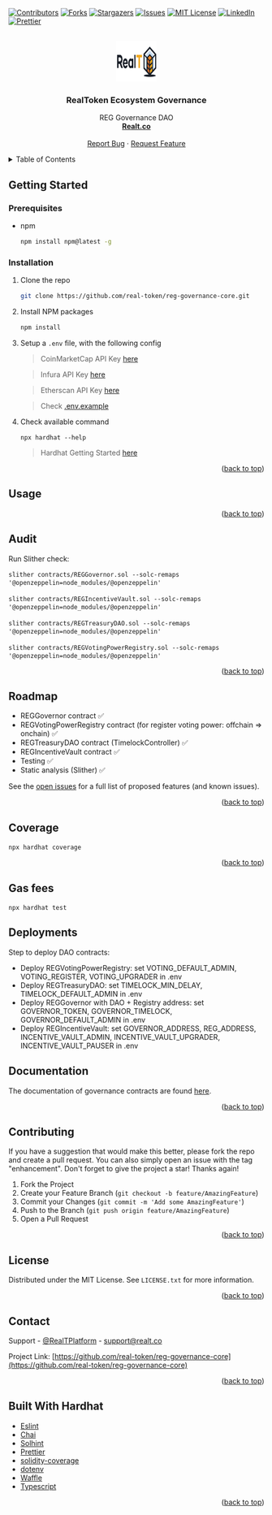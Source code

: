 <div id="top"></div>

[![Contributors][contributors-shield]][contributors-url]
[![Forks][forks-shield]][forks-url]
[![Stargazers][stars-shield]][stars-url]
[![Issues][issues-shield]][issues-url]
[![MIT License][license-shield]][license-url]
[![LinkedIn][linkedin-shield]][linkedin-url]
[![Prettier](https://img.shields.io/badge/code_style-prettier-ff69b4.svg?style=flat-square)](https://github.com/prettier/prettier)

<!-- PROJECT LOGO -->
<br />
<div align="center" id="about-the-project">
  <a href="https://github.com/real-token/reg-governance-core">
    <img src="images/logo.svg" alt="Logo" width="80" height="80">
  </a>

<h3 align="center">RealToken Ecosystem Governance</h3>

  <p align="center">
    REG Governance DAO
    <br />
    <a href="https://realt.co/"><strong>Realt.co</strong></a>
    <br />
    <br />
    <a href="https://github.com/real-token/reg-governance-core/issues">Report Bug</a>
    ·
    <a href="https://github.com/real-token/reg-governance-core/issues">Request Feature</a>
  </p>
</div>

<!-- TABLE OF CONTENTS -->
<details>
  <summary>Table of Contents</summary>
  <ol>
    <li>
      <a href="#about-the-project">About The Project</a>
    </li>
    <li>
      <a href="#getting-started">Getting Started</a>
      <ul>
        <li><a href="#prerequisites">Prerequisites</a></li>
        <li><a href="#installation">Installation</a></li>
      </ul>
    </li>
    <li><a href="#usage">Usage</a></li>
    <li><a href="#roadmap">Roadmap</a></li>
    <li><a href="#contributing">Contributing</a></li>
    <li><a href="#license">License</a></li>
    <li><a href="#contact">Contact</a></li>
    <li><a href="#built-with-hardhat">Built With Hardhat</a></li>
  </ol>
</details>

<!-- GETTING STARTED -->

## Getting Started

### Prerequisites

- npm
  ```sh
  npm install npm@latest -g
  ```

### Installation

1. Clone the repo
   ```sh
   git clone https://github.com/real-token/reg-governance-core.git
   ```
2. Install NPM packages
   ```sh
   npm install
   ```
3. Setup a `.env` file, with the following config

   > CoinMarketCap API Key [here](https://coinmarketcap.com/api/pricing/)

   > Infura API Key [here](https://infura.io/pricing)

   > Etherscan API Key [here](https://etherscan.io/apis)

   > Check [.env.example](.env.example)

4. Check available command

   ```
   npx hardhat --help
   ```

   > Hardhat Getting Started [here](https://hardhat.org/getting-started#running-tasks)

<p align="right">(<a href="#top">back to top</a>)</p>

<!-- USAGE EXAMPLES -->

## Usage

<p align="right">(<a href="#top">back to top</a>)</p>

<!-- AUDIT -->

## Audit

Run Slither check:

```
slither contracts/REGGovernor.sol --solc-remaps '@openzeppelin=node_modules/@openzeppelin'

slither contracts/REGIncentiveVault.sol --solc-remaps '@openzeppelin=node_modules/@openzeppelin'

slither contracts/REGTreasuryDAO.sol --solc-remaps '@openzeppelin=node_modules/@openzeppelin'

slither contracts/REGVotingPowerRegistry.sol --solc-remaps '@openzeppelin=node_modules/@openzeppelin'

```

<p align="right">(<a href="#top">back to top</a>)</p>

<!-- ROADMAP -->

## Roadmap

- REGGovernor contract ✅
- REGVotingPowerRegistry contract (for register voting power: offchain => onchain) ✅
- REGTreasuryDAO contract (TimelockController) ✅
- REGIncentiveVault contract ✅
- Testing ✅
- Static analysis (Slither) ✅

See the [open issues](https://github.com/real-token/reg-governance-core/issues) for a full list of proposed features (and known issues).

<p align="right">(<a href="#top">back to top</a>)</p>

<!-- COVERAGE -->

## Coverage

```
npx hardhat coverage
```

<p align="right">(<a href="#top">back to top</a>)</p>

<!-- GAS FEES -->

## Gas fees

```
npx hardhat test
```

## Deployments

Step to deploy DAO contracts:

- Deploy REGVotingPowerRegistry: set VOTING_DEFAULT_ADMIN, VOTING_REGISTER, VOTING_UPGRADER in .env
- Deploy REGTreasuryDAO: set TIMELOCK_MIN_DELAY, TIMELOCK_DEFAULT_ADMIN in .env
- Deploy REGGovernor with DAO + Registry address: set GOVERNOR_TOKEN, GOVERNOR_TIMELOCK, GOVERNOR_DEFAULT_ADMIN in .env
- Deploy REGIncentiveVault: set GOVERNOR_ADDRESS, REG_ADDRESS, INCENTIVE_VAULT_ADMIN, INCENTIVE_VAULT_UPGRADER, INCENTIVE_VAULT_PAUSER in .env

## Documentation

The documentation of governance contracts are found [here](./docs/guidelines/).

<p align="right">(<a href="#top">back to top</a>)</p>

<!-- CONTRIBUTING -->

## Contributing

If you have a suggestion that would make this better, please fork the repo and create a pull request. You can also simply open an issue with the tag "enhancement".
Don't forget to give the project a star! Thanks again!

1. Fork the Project
2. Create your Feature Branch (`git checkout -b feature/AmazingFeature`)
3. Commit your Changes (`git commit -m 'Add some AmazingFeature'`)
4. Push to the Branch (`git push origin feature/AmazingFeature`)
5. Open a Pull Request

<p align="right">(<a href="#top">back to top</a>)</p>

<!-- LICENSE -->

## License

Distributed under the MIT License. See `LICENSE.txt` for more information.

<p align="right">(<a href="#top">back to top</a>)</p>

<!-- CONTACT -->

## Contact

Support - [@RealTPlatform](https://twitter.com/RealTPlatform) - support@realt.co

Project Link: [https://github.com/real-token/reg-governance-core](https://github.com/real-token/reg-governance-core)

<p align="right">(<a href="#top">back to top</a>)</p>

<!-- BUILD WITH HARDHAT -->

## Built With Hardhat

- [Eslint](https://eslint.org/)
- [Chai](https://www.chaijs.com/guide/)
- [Solhint](https://github.com/protofire/solhint)
- [Prettier](https://github.com/prettier/prettier)
- [solidity-coverage](https://github.com/sc-forks/solidity-coverage)
- [dotenv](https://www.npmjs.com/package/dotenv)
- [Waffle](https://getwaffle.io/)
- [Typescript](https://www.typescriptlang.org/)

<p align="right">(<a href="#top">back to top</a>)</p>

<!-- MARKDOWN LINKS & IMAGES -->

[contributors-shield]: https://img.shields.io/github/contributors/real-token/reg-governance-core.svg?style=for-the-badge
[contributors-url]: https://github.com/real-token/reg-governance-core/graphs/contributors
[forks-shield]: https://img.shields.io/github/forks/real-token/reg-governance-core.svg?style=for-the-badge
[forks-url]: https://github.com/real-token/reg-governance-core/network/members
[stars-shield]: https://img.shields.io/github/stars/real-token/reg-governance-core.svg?style=for-the-badge
[stars-url]: https://github.com/real-token/reg-governance-core/stargazers
[issues-shield]: https://img.shields.io/github/issues/real-token/reg-governance-core.svg?style=for-the-badge
[issues-url]: https://github.com/real-token/reg-governance-core/issues
[license-shield]: https://img.shields.io/github/license/real-token/reg-governance-core.svg?style=for-the-badge
[license-url]: https://github.com/real-token/reg-governance-core/blob/master/LICENSE.txt
[linkedin-shield]: https://img.shields.io/badge/-LinkedIn-black.svg?style=for-the-badge&logo=linkedin&colorB=555
[linkedin-url]: https://www.linkedin.com/company/realtplatform/
[product-screenshot]: images/screenshot.png
[use-template]: images/delete_me.png
[use-url]: https://github.com/real-token/reg-governance-core/generate
